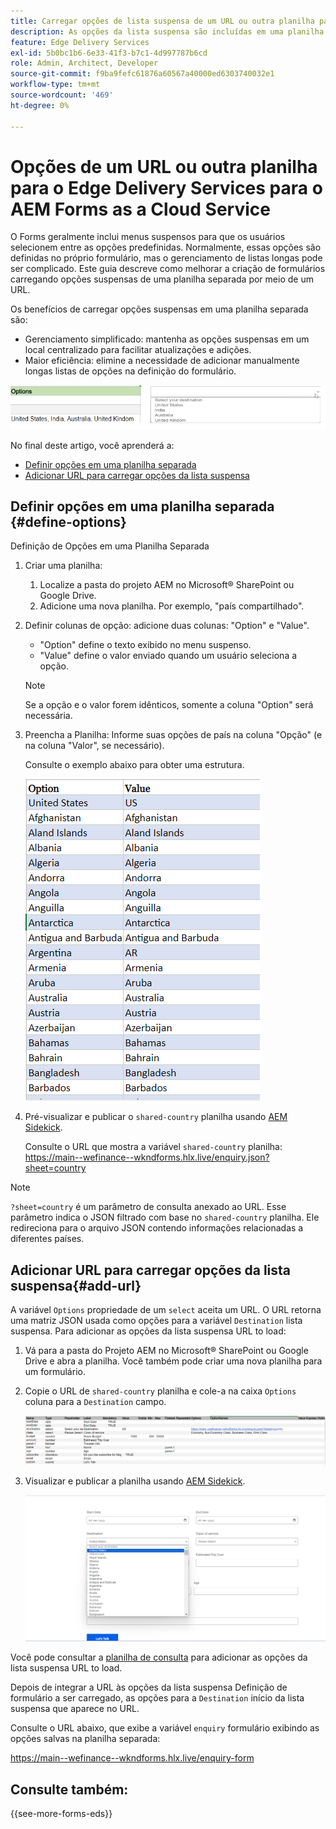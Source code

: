 ```yaml
---
title: Carregar opções de lista suspensa de um URL ou outra planilha para o Edge Delivery Services para AEM Forms as a Cloud Service
description: As opções da lista suspensa são incluídas em uma planilha distinta e, em seguida, importadas para a planilha principal por meio do URL fornecido.
feature: Edge Delivery Services
exl-id: 5b0bc1b6-6e33-41f3-b7c1-4d997787b6cd
role: Admin, Architect, Developer
source-git-commit: f9ba9fefc61876a60567a40000ed6303740032e1
workflow-type: tm+mt
source-wordcount: '469'
ht-degree: 0%

---
```



# Opções de um URL ou outra planilha para o Edge Delivery Services para o AEM Forms as a Cloud Service

O Forms geralmente inclui menus suspensos para que os usuários selecionem entre as opções predefinidas. Normalmente, essas opções são definidas no próprio formulário, mas o gerenciamento de listas longas pode ser complicado. Este guia descreve como melhorar a criação de formulários carregando opções suspensas de uma planilha separada por meio de um URL.


Os benefícios de carregar opções suspensas em uma planilha separada são:

* Gerenciamento simplificado: mantenha as opções suspensas em um local centralizado para facilitar atualizações e adições.
* Maior eficiência: elimine a necessidade de adicionar manualmente longas listas de opções na definição do formulário.




![Opções suspensas](/help/forms/assets/drop-down-options.png)


No final deste artigo, você aprenderá a:

* [Definir opções em uma planilha separada](#define-options)
* [Adicionar URL para carregar opções da lista suspensa](#add-url)

## Definir opções em uma planilha separada {#define-options}

Definição de Opções em uma Planilha Separada

1. Criar uma planilha:
   1. Localize a pasta do projeto AEM no Microsoft® SharePoint ou Google Drive.
   1. Adicione uma nova planilha. Por exemplo, &quot;país compartilhado&quot;.
1. Definir colunas de opção: adicione duas colunas: &quot;Option&quot; e &quot;Value&quot;.
   * &quot;Option&quot; define o texto exibido no menu suspenso.
   * &quot;Value&quot; define o valor enviado quando um usuário seleciona a opção.

   >[!NOTE]
   >
   >Se a opção e o valor forem idênticos, somente a coluna &quot;Option&quot; será necessária.

1. Preencha a Planilha: Informe suas opções de país na coluna &quot;Opção&quot; (e na coluna &quot;Valor&quot;, se necessário).

   Consulte o exemplo abaixo para obter uma estrutura.

   ![Lista suspensa para país](/help/forms/assets/drop-down-country-options.png)

1. Pré-visualizar e publicar o `shared-country` planilha usando [AEM Sidekick](https://www.aem.live/developer/tutorial#preview-and-publish-your-content).

   Consulte o URL que mostra a variável `shared-country` planilha: https://main--wefinance--wkndforms.hlx.live/enquiry.json?sheet=country

>[!NOTE]
>
> `?sheet=country` é um parâmetro de consulta anexado ao URL. Esse parâmetro indica o JSON filtrado com base no `shared-country` planilha. Ele redireciona para o arquivo JSON contendo informações relacionadas a diferentes países.

## Adicionar URL para carregar opções da lista suspensa{#add-url}

A variável `Options` propriedade de um `select` aceita um URL. O URL retorna uma matriz JSON usada como opções para a variável `Destination` lista suspensa. Para adicionar as opções da lista suspensa URL to load:

1. Vá para a pasta do Projeto AEM no Microsoft® SharePoint ou Google Drive e abra a planilha. Você também pode criar uma nova planilha para um formulário.
1. Copie o URL de `shared-country` planilha e cole-a na caixa `Options` coluna para a `Destination` campo.

   ![Planilha de consulta](/help/forms/assets/drop-down-enquiry.png)

1. Visualizar e publicar a planilha usando [AEM Sidekick](https://www.aem.live/developer/tutorial#preview-and-publish-your-content).


   ![Lista suspensa para país](/help/forms/assets/load-dropdown-options-form.png)

Você pode consultar a [planilha de consulta](/help/forms/assets/enquiry-options.xlsx) para adicionar as opções da lista suspensa URL to load.

Depois de integrar a URL às opções da lista suspensa Definição de formulário a ser carregado, as opções para a `Destination` início da lista suspensa que aparece no URL.

Consulte o URL abaixo, que exibe a variável `enquiry` formulário exibindo as opções salvas na planilha separada:

https://main--wefinance--wkndforms.hlx.live/enquiry-form

## Consulte também:

{{see-more-forms-eds}}


